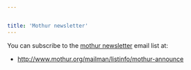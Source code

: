 ```yaml
---


title: 'Mothur newsletter'
---
```

You can subscribe to the [mothur
newsletter](mothur_newsletter) email list at:

-   <http://www.mothur.org/mailman/listinfo/mothur-announce>
